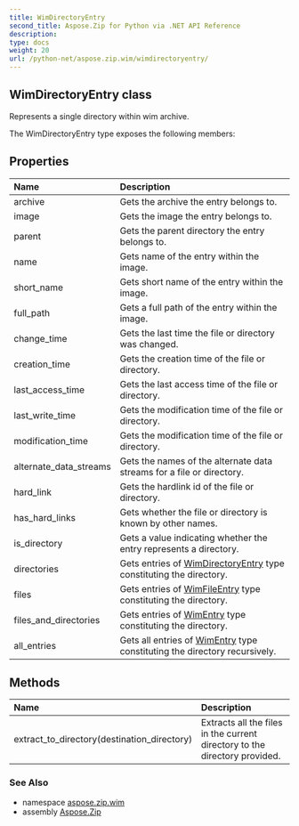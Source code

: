 ```yaml
---
title: WimDirectoryEntry
second_title: Aspose.Zip for Python via .NET API Reference
description: 
type: docs
weight: 20
url: /python-net/aspose.zip.wim/wimdirectoryentry/
---
```


## WimDirectoryEntry class

Represents a single directory within wim archive.

The WimDirectoryEntry type exposes the following members:
## Properties
| Name | Description |
| :- | :- |
|archive|Gets the archive the entry belongs to.|
|image|Gets the image the entry belongs to.|
|parent|Gets the parent directory the entry belongs to.|
|name|Gets name of the entry within the image.|
|short_name|Gets short name of the entry within the image.|
|full_path|Gets a full path of the entry within the image.|
|change_time|Gets the last time the file or directory was changed.|
|creation_time|Gets the creation time of the file or directory.|
|last_access_time|Gets the last access time of the file or directory.|
|last_write_time|Gets the modification time of the file or directory.|
|modification_time|Gets the modification time of the file or directory.|
|alternate_data_streams|Gets the names of the alternate data streams for a file or directory.|
|hard_link|Gets the hardlink id of the file or directory.|
|has_hard_links|Gets whether the file or directory is known by other names.|
|is_directory|Gets a value indicating whether the entry represents a directory.|
|directories|Gets entries of [WimDirectoryEntry](/zip/python-net/aspose.zip.wim/wimdirectoryentry/) type constituting the directory.|
|files|Gets entries of [WimFileEntry](/zip/python-net/aspose.zip.wim/wimfileentry/) type constituting the directory.|
|files_and_directories|Gets entries of [WimEntry](/zip/python-net/aspose.zip.wim/wimentry/) type constituting the directory.|
|all_entries|Gets all entries of [WimEntry](/zip/python-net/aspose.zip.wim/wimentry/) type constituting the directory recursively.|
## Methods
| Name | Description |
| :- | :- |
|extract_to_directory(destination_directory)|Extracts all the files in the current directory to the directory provided.|

### See Also

* namespace [aspose.zip.wim](/zip/python-net/aspose.zip.wim/)
* assembly [Aspose.Zip](/zip/python-net/)

